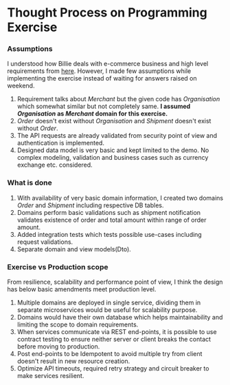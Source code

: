 Thought Process on Programming Exercise
=============
### Assumptions

I understood how Billie deals with e-commerce business and high level requirements from [here](README.md). However, I made few assumptions 
while implementing the exercise instead of waiting for answers raised on weekend.
1. Requirement talks about _Merchant_ but the given code has _Organisation_ which somewhat similar but not completely same. **I assumed _Organisation_ as _Merchant_ domain for this exercise.**
2. _Order_ doesn't exist without _Organisation_ and _Shipment_ doesn't exist without _Order_.
3. The API requests are already validated from security point of view and authentication is implemented.
4. Designed data model is very basic and kept limited to the demo. No complex modeling, validation and business cases such as currency exchange etc. considered.

### What is done
1. With availability of very basic domain information, I created two domains _Order_ and _Shipment_ including respective DB tables.
2. Domains perform basic validations such as shipment notification validates existence of order and total amount within range of order amount.
3. Added integration tests which tests possible use-cases including request validations.
4. Separate domain and view models(Dto).

### Exercise vs Production scope
From resilience, scalability and performance point of view, I think the design has below basic amendments meet production level.
1. Multiple domains are deployed in single service, dividing them in separate microservices would be useful for scalability purpose.
2. Domains would have their own database which helps maintainability and limiting the scope to domain requirements.
4. When services communicate via REST end-points, it is possible to use contract testing to ensure neither server or client breaks the contact before moving to production.
5. Post end-points to be Idempotent to avoid multiple try from client doesn't result in new resource creation.
6. Optimize API timeouts, required retry strategy and circuit breaker to make services resilient.
